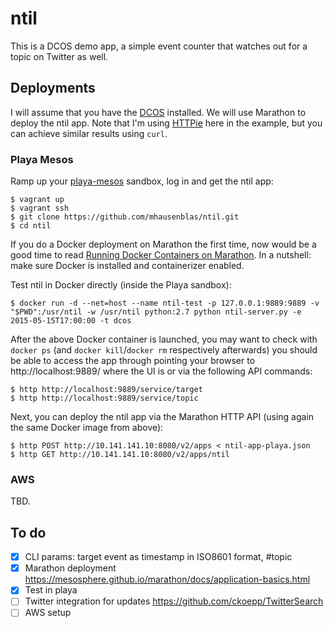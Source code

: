 # ntil

This is a DCOS demo app, a simple event counter that watches out for a topic on Twitter as well.

## Deployments

I will assume that you have the [DCOS](https://mesosphere.com/product/) installed. We will use Marathon to deploy the ntil app.
Note that I'm using [HTTPie](http://httpie.org/) here in the example, but you can achieve similar results using `curl`.

### Playa Mesos

Ramp up your [playa-mesos](https://github.com/mesosphere/playa-mesos) sandbox, log in and get the ntil app:

    $ vagrant up
    $ vagrant ssh
    $ git clone https://github.com/mhausenblas/ntil.git
    $ cd ntil

If you do a Docker deployment on Marathon the first time, now would be a good time to read [Running Docker Containers on Marathon](https://mesosphere.github.io/marathon/docs/native-docker.html). In a nutshell: make sure Docker is installed and containerizer enabled.

Test ntil in Docker directly (inside the Playa sandbox):

    $ docker run -d --net=host --name ntil-test -p 127.0.0.1:9889:9889 -v "$PWD":/usr/ntil -w /usr/ntil python:2.7 python ntil-server.py -e 2015-05-15T17:00:00 -t dcos

After the above Docker container is launched, you may want to check with `docker ps` (and `docker kill`/`docker rm` respectively afterwards) you should be able to access the app through pointing your browser to http://localhost:9889/ where the UI is or via the following API commands:

    $ http http://localhost:9889/service/target
    $ http http://localhost:9889/service/topic

Next, you can deploy the ntil app via the Marathon HTTP API (using again the same Docker image from above):

    $ http POST http://10.141.141.10:8080/v2/apps < ntil-app-playa.json
    $ http GET http://10.141.141.10:8080/v2/apps/ntil


### AWS

TBD.


## To do

- [x]  CLI params: target event as timestamp in ISO8601 format, #topic
- [x]  Marathon deployment https://mesosphere.github.io/marathon/docs/application-basics.html
- [x]  Test in playa
- [ ]  Twitter integration for updates https://github.com/ckoepp/TwitterSearch 
- [ ]  AWS setup
